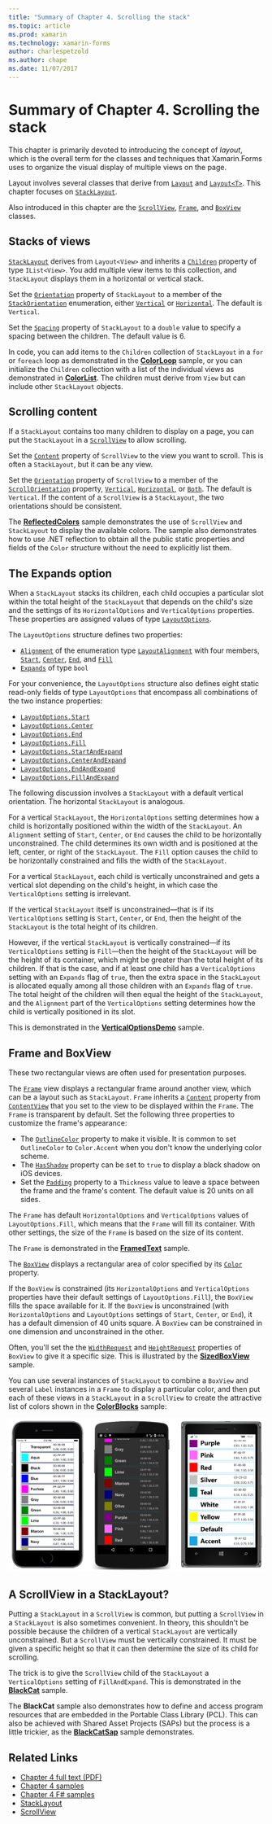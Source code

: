 ```yaml
---
title: "Summary of Chapter 4. Scrolling the stack"
ms.topic: article
ms.prod: xamarin
ms.technology: xamarin-forms
author: charlespetzold
ms.author: chape
ms.date: 11/07/2017
---
```


# Summary of Chapter 4. Scrolling the stack

This chapter is primarily devoted to introducing the concept of *layout*, which is the overall term for the classes and techniques that Xamarin.Forms uses to organize the visual display of multiple views on the page.

Layout involves several classes that derive from [`Layout`](https://developer.xamarin.com/api/type/Xamarin.Forms.Layout/) and  [`Layout<T>`](https://developer.xamarin.com/api/type/Xamarin.Forms.Layout%3CT%3E/). This chapter focuses on [`StackLayout`](https://developer.xamarin.com/api/type/Xamarin.Forms.StackLayout/).

Also introduced in this chapter are the [`ScrollView`](https://developer.xamarin.com/api/type/Xamarin.Forms.ScrollView/), [`Frame`](https://developer.xamarin.com/api/type/Xamarin.Forms.Frame/), and [`BoxView`](https://developer.xamarin.com/api/type/Xamarin.Forms.BoxView/) classes.

## Stacks of views

[`StackLayout`](https://developer.xamarin.com/api/type/Xamarin.Forms.StackLayout/) derives from `Layout<View>` and inherits a [`Children`](https://developer.xamarin.com/api/type/Xamarin.Forms.Layout%3CT%3E/) property of type `IList<View>`. You add multiple view items to this collection, and `StackLayout` displays them in a horizontal or vertical stack.

Set the [`Orientation`](https://developer.xamarin.com/api/property/Xamarin.Forms.StackLayout.Orientation/) property of `StackLayout` to a member of the [`StackOrientation`](https://developer.xamarin.com/api/type/Xamarin.Forms.StackOrientation/) enumeration, either [`Vertical`](https://developer.xamarin.com/api/field/Xamarin.Forms.StackOrientation.Vertical/) or [`Horizontal`](https://developer.xamarin.com/api/field/Xamarin.Forms.StackOrientation.Horizontal/). The default is `Vertical`.

Set the [`Spacing`](https://developer.xamarin.com/api/property/Xamarin.Forms.StackLayout.Spacing/) property of `StackLayout` to a `double` value to specify a spacing between the children. The default value is 6.

In code, you can add items to the `Children` collection of `StackLayout` in a `for` or `foreach` loop as demonstrated in the
[**ColorLoop**](https://github.com/xamarin/xamarin-forms-book-samples/tree/master/Chapter04/ColorLoop) sample, or you can initialize the `Children` collection with a list of the individual views as demonstrated in
[**ColorList**](https://github.com/xamarin/xamarin-forms-book-samples/tree/master/Chapter04/ColorList). The children must derive from `View` but can include other `StackLayout` objects.

## Scrolling content

If a `StackLayout` contains too many children to display on a page, you can put the `StackLayout` in a [`ScrollView`](https://developer.xamarin.com/api/type/Xamarin.Forms.ScrollView/) to allow scrolling.

Set the [`Content`](https://developer.xamarin.com/api/property/Xamarin.Forms.ScrollView.Content/) property of `ScrollView` to the view you want to scroll. This is often a `StackLayout`, but it can be any view.

Set the [`Orientation`](https://developer.xamarin.com/api/property/Xamarin.Forms.ScrollView.Orientation/) property of `ScrollView` to a member of the [`ScrollOrientation`](https://developer.xamarin.com/api/type/Xamarin.Forms.ScrollOrientation/) property, [`Vertical`](https://developer.xamarin.com/api/field/Xamarin.Forms.ScrollOrientation.Vertical/), [`Horizontal`](https://developer.xamarin.com/api/field/Xamarin.Forms.ScrollOrientation.Horizontal/), or [`Both`](https://developer.xamarin.com/api/field/Xamarin.Forms.ScrollOrientation.Both/). The default is `Vertical`. If the content of a `ScrollView` is a `StackLayout`, the two orientations should be consistent.

The [**ReflectedColors**](https://github.com/xamarin/xamarin-forms-book-samples/tree/master/Chapter04/ReflectedColors) sample demonstrates the use of `ScrollView` and `StackLayout` to display the available colors. The sample also demonstrates how to use .NET reflection to obtain all the public static properties and fields of the `Color` structure without the need to explicitly list them.

## The Expands option

When a `StackLayout` stacks its children, each child occupies a particular slot within the total height of the `StackLayout` that depends on the child's size and the settings of its `HorizontalOptions` and `VerticalOptions` properties. These properties are assigned values of type [`LayoutOptions`](http://developer.xamstage.com/api/type/Xamarin.Forms.LayoutOptions/).

The `LayoutOptions` structure defines two properties:

- [`Alignment`](https://developer.xamarin.com/api/property/Xamarin.Forms.LayoutOptions.Alignment/) of the enumeration type [`LayoutAlignment`](https://developer.xamarin.com/api/type/Xamarin.Forms.LayoutAlignment/) with four members, [`Start`](https://developer.xamarin.com/api/field/Xamarin.Forms.LayoutAlignment.Start/), [`Center`](https://developer.xamarin.com/api/field/Xamarin.Forms.LayoutAlignment.Center/), [`End`](https://developer.xamarin.com/api/field/Xamarin.Forms.LayoutAlignment.End/), and [`Fill`](https://developer.xamarin.com/api/field/Xamarin.Forms.LayoutAlignment.Fill/)
- [`Expands`](https://developer.xamarin.com/api/property/Xamarin.Forms.LayoutOptions.Expands/) of type `bool`

For your convenience, the `LayoutOptions` structure also defines eight static read-only fields of type `LayoutOptions` that encompass all combinations of the two instance properties:

- [`LayoutOptions.Start`](https://developer.xamarin.com/api/field/Xamarin.Forms.LayoutOptions.Start/)
- [`LayoutOptions.Center`](https://developer.xamarin.com/api/field/Xamarin.Forms.LayoutOptions.Center/)
- [`LayoutOptions.End`](https://developer.xamarin.com/api/field/Xamarin.Forms.LayoutOptions.End/)
- [`LayoutOptions.Fill`](https://developer.xamarin.com/api/field/Xamarin.Forms.LayoutOptions.Fill/)
- [`LayoutOptions.StartAndExpand`](https://developer.xamarin.com/api/field/Xamarin.Forms.LayoutOptions.StartAndExpand/)
- [`LayoutOptions.CenterAndExpand`](https://developer.xamarin.com/api/field/Xamarin.Forms.LayoutOptions.CenterAndExpand/)
- [`LayoutOptions.EndAndExpand`](https://developer.xamarin.com/api/field/Xamarin.Forms.LayoutOptions.EndAndExpand/)
- [`LayoutOptions.FillAndExpand`](https://developer.xamarin.com/api/field/Xamarin.Forms.LayoutOptions.FillAndExpand/)

The following discussion involves a `StackLayout` with a default vertical orientation. The horizontal `StackLayout` is analogous.

For a vertical `StackLayout`, the `HorizontalOptions` setting determines how a child is horizontally positioned within the width of the `StackLayout`. An `Alignment` setting of `Start`, `Center`, or `End` causes the child to be horizontally unconstrained. The child determines its own width and is positioned at the left, center, or right of the `StackLayout`. The `Fill` option causes the child to be horizontally constrained and fills the width of the `StackLayout`.

For a vertical `StackLayout`, each child is vertically unconstrained and gets a vertical slot depending on the child's height, in which case the `VerticalOptions` setting is irrelevant.

If the vertical `StackLayout` itself is unconstrained&#x2014;that is if its `VerticalOptions` setting is `Start`, `Center`, or `End`, then the height of the `StackLayout` is the total height of its children.

However, if the vertical `StackLayout` is vertically constrained&#x2014;if its `VerticalOptions` setting is `Fill`&#x2014;then the height of the `StackLayout` will be the height of its container, which might be greater than the total height of its children. If that is the case, and if at least one child has a `VerticalOptions` setting with an `Expands` flag of `true`, then the extra space in the `StackLayout` is allocated equally among all those children with an `Expands` flag of `true`. The total height of the children will then equal the height of the `StackLayout`, and the `Alignment` part of the `VerticalOptions` setting determines how the child is vertically positioned in its slot.

This is demonstrated in the [**VerticalOptionsDemo**](https://github.com/xamarin/xamarin-forms-book-samples/tree/master/Chapter04/VerticalOptionsDemo) sample.

## Frame and BoxView

These two rectangular views are often used for presentation purposes.

The [`Frame`](https://developer.xamarin.com/api/type/Xamarin.Forms.Frame/) view displays a rectangular frame around another view, which can be a layout such as `StackLayout`. `Frame` inherits a [`Content`](https://developer.xamarin.com/api/property/Xamarin.Forms.ContentView.Content/) property from [`ContentView`](https://developer.xamarin.com/api/type/Xamarin.Forms.ContentView/) that you set to the view to be displayed within the `Frame`. The `Frame` is transparent by default. Set the following three properties to customize the frame's appearance:

- The [`OutlineColor`](https://developer.xamarin.com/api/property/Xamarin.Forms.Frame.OutlineColor/) property to make it visible. It is common to set `OutlineColor` to `Color.Accent` when you don't know the underlying color scheme.
- The [`HasShadow`](https://developer.xamarin.com/api/property/Xamarin.Forms.Frame.HasShadow/) property can be set to `true` to display a black shadow on iOS devices.
- Set the [`Padding`](https://developer.xamarin.com/api/property/Xamarin.Forms.Layout.Padding/) property to a `Thickness` value to leave a space between the frame and the frame's content. The default value is 20 units on all sides.

The `Frame` has default `HorizontalOptions` and `VerticalOptions` values of `LayoutOptions.Fill`, which means that the `Frame` will fill its container. With other settings, the size of the `Frame` is based on the size of its content.

The `Frame` is demonstrated in the [**FramedText**](https://github.com/xamarin/xamarin-forms-book-samples/tree/master/Chapter04/FramedText) sample.

The [`BoxView`](https://developer.xamarin.com/api/type/Xamarin.Forms.BoxView/) displays a rectangular area of color specified by its [`Color`](https://developer.xamarin.com/api/property/Xamarin.Forms.BoxView.Color/) property.

If the `BoxView` is constrained (its `HorizontalOptions` and `VerticalOptions` properties have their default settings of `LayoutOptions.Fill`), the `BoxView` fills the space available for it. If the `BoxView` is unconstrained (with `HorizontalOptions` and `LayoutOptions` settings of `Start`, `Center`, or `End`), it has a default dimension of 40 units square. A `BoxView` can be constrained in one dimension and unconstrained in the other.

Often, you'll set the the [`WidthRequest`](https://developer.xamarin.com/api/property/Xamarin.Forms.VisualElement.WidthRequest/) and [`HeightRequest`](https://developer.xamarin.com/api/property/Xamarin.Forms.VisualElement.HeightRequest/) properties of `BoxView` to give it a specific size. This is illustrated by the [**SizedBoxView**](https://github.com/xamarin/xamarin-forms-book-samples/tree/master/Chapter04/SizedBoxView) sample.

You can use several instances of `StackLayout` to combine a `BoxView` and several `Label` instances in a `Frame` to display a particular color, and then put each of these views in a `StackLayout` in a `ScrollView` to create the attractive list of colors shown in the [**ColorBlocks**](https://github.com/xamarin/xamarin-forms-book-samples/tree/master/Chapter04/ColorBlocks) sample:

[![Triple screenshot of color blocks](images/ch04fg11-small.png "List of Colors")](images/ch04fg11-large.png "List of Colors")

## A ScrollView in a StackLayout?

Putting a `StackLayout` in a `ScrollView` is common, but putting a `ScrollView` in a `StackLayout` is also sometimes convenient. In theory, this shouldn't be possible because the children of a vertical `StackLayout` are vertically unconstrained. But a `ScrollView` must be vertically constrained. It must be given a specific height so that it can then determine the size of its child for scrolling.

The trick is to give the `ScrollView` child of the `StackLayout` a `VerticalOptions` setting of `FillAndExpand`. This is demonstrated in the [**BlackCat**](https://github.com/xamarin/xamarin-forms-book-samples/tree/master/Chapter04/BlackCat) sample.

The **BlackCat** sample also demonstrates how to define and access program resources that are embedded in the Portable Class Library (PCL). This can also be achieved with Shared Asset Projects (SAPs) but the process is a little trickier, as the [**BlackCatSap**](https://github.com/xamarin/xamarin-forms-book-samples/tree/master/Chapter04/BlackCatSap) sample demonstrates.



## Related Links

- [Chapter 4 full text (PDF)](https://download.xamarin.com/developer/xamarin-forms-book/XamarinFormsBook-Ch04-Apr2016.pdf)
- [Chapter 4 samples](https://github.com/xamarin/xamarin-forms-book-samples/tree/master/Chapter04)
- [Chapter 4 F# samples](https://github.com/xamarin/xamarin-forms-book-samples/tree/master/Chapter04/FS)
- [StackLayout](~/xamarin-forms/user-interface/layouts/stack-layout.md)
- [ScrollView](~/xamarin-forms/user-interface/layouts/scroll-view.md)
